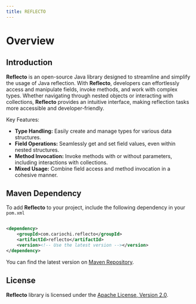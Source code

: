 ```yaml
---
title: REFLECTO
---
```


# Overview

## Introduction

**Reflecto** is an open-source Java library designed to streamline and simplify the usage of Java reflection. With **Reflecto**, developers can effortlessly access and
manipulate fields, invoke methods, and work with complex types. Whether navigating through nested objects or interacting with collections, **Reflecto** provides an
intuitive interface, making reflection tasks more accessible and developer-friendly.

Key Features:

* **Type Handling:** Easily create and manage types for various data structures.
* **Field Operations:** Seamlessly get and set field values, even within nested structures.
* **Method Invocation:** Invoke methods with or without parameters, including interactions with collections.
* **Mixed Usage:** Combine field access and method invocation in a cohesive manner.

## Maven Dependency

To add **Reflecto** to your project, include the following dependency in your `pom.xml`

```xml

<dependency>
    <groupId>com.cariochi.reflecto</groupId>
    <artifactId>reflecto</artifactId>
    <version><!-- Use the latest version --></version>
</dependency>
```

You can find the latest version on [Maven Repository](https://mvnrepository.com/artifact/com.cariochi.reflecto/reflecto).

## License

**Reflecto** library is licensed under the [Apache License, Version 2.0](https://www.apache.org/licenses/LICENSE-2.0).

